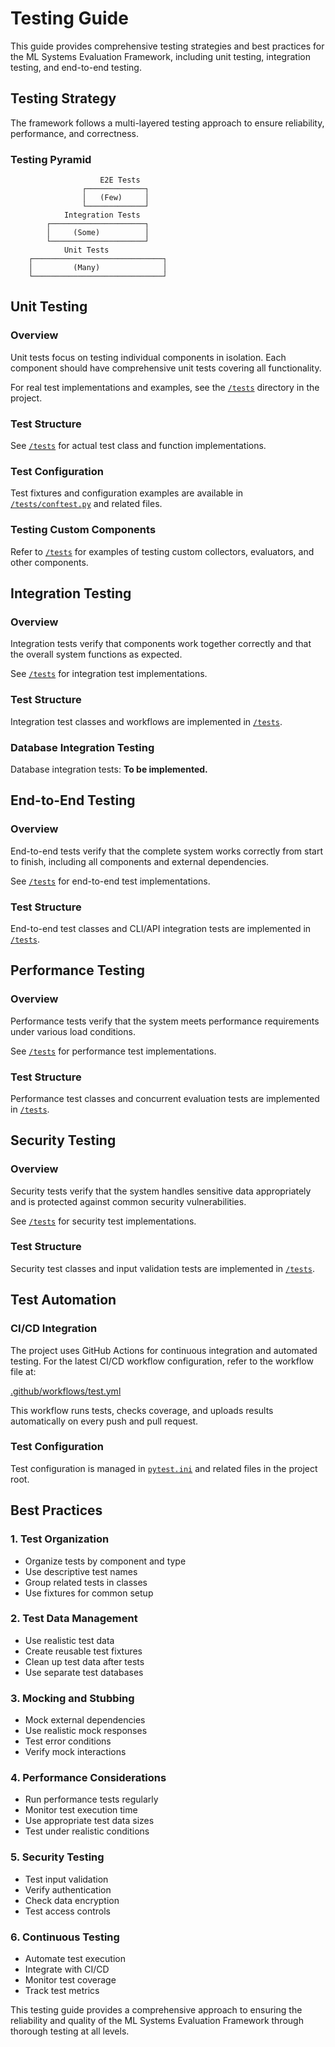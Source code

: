 # Testing Guide

This guide provides comprehensive testing strategies and best practices for the ML Systems Evaluation Framework, including unit testing, integration testing, and end-to-end testing.

## Testing Strategy

The framework follows a multi-layered testing approach to ensure reliability, performance, and correctness.

### Testing Pyramid

```
                    E2E Tests
                ┌─────────────┐
                │   (Few)     │
                └─────────────┘
            Integration Tests
        ┌─────────────────────┐
        │     (Some)          │
        └─────────────────────┘
            Unit Tests
    ┌─────────────────────────────┐
    │         (Many)              │
    └─────────────────────────────┘
```

## Unit Testing

### Overview

Unit tests focus on testing individual components in isolation. Each component should have comprehensive unit tests covering all functionality.

For real test implementations and examples, see the [`/tests`](../tests/) directory in the project.

### Test Structure

See [`/tests`](../tests/) for actual test class and function implementations.

### Test Configuration

Test fixtures and configuration examples are available in [`/tests/conftest.py`](../tests/conftest.py) and related files.

### Testing Custom Components

Refer to [`/tests`](../tests/) for examples of testing custom collectors, evaluators, and other components.

## Integration Testing

### Overview

Integration tests verify that components work together correctly and that the overall system functions as expected.

See [`/tests`](../tests/) for integration test implementations.

### Test Structure

Integration test classes and workflows are implemented in [`/tests`](../tests/).

### Database Integration Testing

Database integration tests: **To be implemented.**

## End-to-End Testing

### Overview

End-to-end tests verify that the complete system works correctly from start to finish, including all components and external dependencies.

See [`/tests`](../tests/) for end-to-end test implementations.

### Test Structure

End-to-end test classes and CLI/API integration tests are implemented in [`/tests`](../tests/).

## Performance Testing

### Overview

Performance tests verify that the system meets performance requirements under various load conditions.

See [`/tests`](../tests/) for performance test implementations.

### Test Structure

Performance test classes and concurrent evaluation tests are implemented in [`/tests`](../tests/).

## Security Testing

### Overview

Security tests verify that the system handles sensitive data appropriately and is protected against common security vulnerabilities.

See [`/tests`](../tests/) for security test implementations.

### Test Structure

Security test classes and input validation tests are implemented in [`/tests`](../tests/).

## Test Automation

### CI/CD Integration

The project uses GitHub Actions for continuous integration and automated testing. For the latest CI/CD workflow configuration, refer to the workflow file at:

[.github/workflows/test.yml](../.github/workflows/test.yml)

This workflow runs tests, checks coverage, and uploads results automatically on every push and pull request.

### Test Configuration

Test configuration is managed in [`pytest.ini`](../pytest.ini) and related files in the project root.

## Best Practices

### 1. Test Organization
- Organize tests by component and type
- Use descriptive test names
- Group related tests in classes
- Use fixtures for common setup

### 2. Test Data Management
- Use realistic test data
- Create reusable test fixtures
- Clean up test data after tests
- Use separate test databases

### 3. Mocking and Stubbing
- Mock external dependencies
- Use realistic mock responses
- Test error conditions
- Verify mock interactions

### 4. Performance Considerations
- Run performance tests regularly
- Monitor test execution time
- Use appropriate test data sizes
- Test under realistic conditions

### 5. Security Testing
- Test input validation
- Verify authentication
- Check data encryption
- Test access controls

### 6. Continuous Testing
- Automate test execution
- Integrate with CI/CD
- Monitor test coverage
- Track test metrics

This testing guide provides a comprehensive approach to ensuring the reliability and quality of the ML Systems Evaluation Framework through thorough testing at all levels. 
